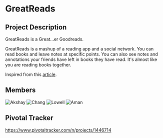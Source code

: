 # GreatReads

## Project Description 
GreatReads is a Great...er Goodreads. 

GreatReads is a mashup of a reading app and a social network. You can read books and leave notes at specific points. 
You can also see notes and annotations your friends have left in books they have read. It's almost like you are reading books together.

Inspired from this [article](https://medium.com/life-learning/amazon-kindle-the-sleeping-social-network-96ea85eb1df4).
## Members
![Akshay](http://i.imgur.com/84GnTK5.jpg)
![Chang](http://i.imgur.com/9c8CnbV.jpg)
![Lowell](http://i.imgur.com/9hydEGk.jpg)
![Aman](http://i.imgur.com/jX9FErp.jpg)

## Pivotal Tracker
https://www.pivotaltracker.com/n/projects/1446714

